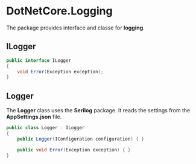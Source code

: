 # DotNetCore.Logging

The package provides interface and classe for **logging**.

## ILogger

```cs
public interface ILogger
{
    void Error(Exception exception);
}
```

## Logger

The **Logger** class uses the **Serilog** package. It reads the settings from the **AppSettings.json** file.

```cs
public class Logger : ILogger
{
    public Logger(IConfiguration configuration) { }

    public void Error(Exception exception) { }
}
```
